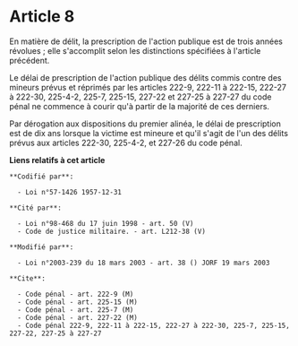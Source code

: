 # Article 8

En matière de délit, la prescription de l'action publique est de trois années révolues ; elle s'accomplit selon les
distinctions spécifiées à l'article précédent.

Le délai de prescription de l'action publique des délits commis contre des mineurs prévus et réprimés par les articles 222-9,
222-11 à 222-15, 222-27 à 222-30, 225-4-2, 225-7, 225-15, 227-22 et 227-25 à 227-27 du code pénal ne commence à courir qu'à
partir de la majorité de ces derniers.

Par dérogation aux dispositions du premier alinéa, le délai de prescription est de dix ans lorsque la victime est mineure et
qu'il s'agit de l'un des délits prévus aux articles 222-30, 225-4-2, et 227-26 du code pénal.

**Liens relatifs à cet article**

	**Codifié par**:

	  - Loi n°57-1426 1957-12-31

	**Cité par**:

	  - Loi n°98-468 du 17 juin 1998 - art. 50 (V)
	  - Code de justice militaire. - art. L212-38 (V)

	**Modifié par**:

	  - Loi n°2003-239 du 18 mars 2003 - art. 38 () JORF 19 mars 2003

	**Cite**:

	  - Code pénal - art. 222-9 (M)
	  - Code pénal - art. 225-15 (M)
	  - Code pénal - art. 225-7 (M)
	  - Code pénal - art. 227-22 (M)
	  - Code pénal 222-9, 222-11 à 222-15, 222-27 à 222-30, 225-7, 225-15, 227-22, 227-25 à 227-27
